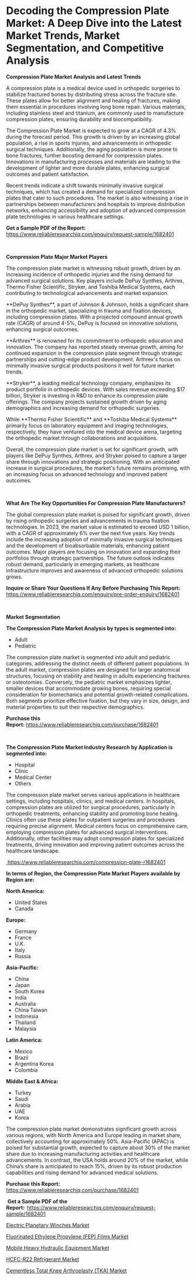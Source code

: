 <p><h1>Decoding the Compression Plate Market: A Deep Dive into the Latest Market Trends, Market Segmentation, and Competitive Analysis</h1></p><p><strong>Compression Plate Market Analysis and Latest Trends</strong></p>
<p><p>A compression plate is a medical device used in orthopedic surgeries to stabilize fractured bones by distributing stress across the fracture site. These plates allow for better alignment and healing of fractures, making them essential in procedures involving long bone repair. Various materials, including stainless steel and titanium, are commonly used to manufacture compression plates, ensuring durability and biocompatibility.</p><p>The Compression Plate Market is expected to grow at a CAGR of 4.3% during the forecast period. This growth is driven by an increasing global population, a rise in sports injuries, and advancements in orthopedic surgical techniques. Additionally, the aging population is more prone to bone fractures, further boosting demand for compression plates. Innovations in manufacturing processes and materials are leading to the development of lighter and more durable plates, enhancing surgical outcomes and patient satisfaction.</p><p>Recent trends indicate a shift towards minimally invasive surgical techniques, which has created a demand for specialized compression plates that cater to such procedures. The market is also witnessing a rise in partnerships between manufacturers and hospitals to improve distribution networks, enhancing accessibility and adoption of advanced compression plate technologies in various healthcare settings.</p></p>
<p><strong>Get a Sample PDF of the Report:&nbsp;</strong> <a href="https://www.reliableresearchiq.com/enquiry/request-sample/1682401?utm_campaign=1412&utm_medium=2&utm_source=Github&utm_content=ia&utm_term=15102024&utm_id=compression-plate">https://www.reliableresearchiq.com/enquiry/request-sample/1682401</a></p>
<p>&nbsp;</p>
<p><strong>Compression Plate Major Market Players</strong></p>
<p><p>The compression plate market is witnessing robust growth, driven by an increasing incidence of orthopedic injuries and the rising demand for advanced surgical solutions. Key players include DePuy Synthes, Arthrex, Thermo Fisher Scientific, Stryker, and Toshiba Medical Systems, each contributing to technological advancements and market expansion.</p><p>**DePuy Synthes**, a part of Johnson & Johnson, holds a significant share in the orthopedic market, specializing in trauma and fixation devices, including compression plates. With a projected compound annual growth rate (CAGR) of around 4-5%, DePuy is focused on innovative solutions, enhancing surgical outcomes.</p><p>**Arthrex** is renowned for its commitment to orthopedic education and innovation. The company has reported steady revenue growth, aiming for continued expansion in the compression plate segment through strategic partnerships and cutting-edge product development. Arthrex's focus on minimally invasive surgical products positions it well for future market trends.</p><p>**Stryker**, a leading medical technology company, emphasizes its product portfolio in orthopedic devices. With sales revenue exceeding $17 billion, Stryker is investing in R&D to enhance its compression plate offerings. The company projects sustained growth driven by aging demographics and increasing demand for orthopedic surgeries.</p><p>While **Thermo Fisher Scientific** and **Toshiba Medical Systems** primarily focus on laboratory equipment and imaging technologies, respectively, they have ventured into the medical device arena, targeting the orthopedic market through collaborations and acquisitions.</p><p>Overall, the compression plate market is set for significant growth, with players like DePuy Synthes, Arthrex, and Stryker poised to capture a larger share through innovations and strategic positioning. With an anticipated increase in surgical procedures, the market's future remains promising, with an increasing focus on advanced technology and improved patient outcomes.</p></p>
<p>&nbsp;</p>
<p><strong>What Are The Key Opportunities For Compression Plate Manufacturers?</strong></p>
<p><p>The global compression plate market is poised for significant growth, driven by rising orthopedic surgeries and advancements in trauma fixation technologies. In 2023, the market value is estimated to exceed USD 1 billion, with a CAGR of approximately 6% over the next five years. Key trends include the increasing adoption of minimally invasive surgical techniques and the development of bioabsorbable materials, enhancing patient outcomes. Major players are focusing on innovation and expanding their portfolios through strategic partnerships. The future outlook indicates robust demand, particularly in emerging markets, as healthcare infrastructure improves and awareness of advanced orthopedic solutions grows.</p></p>
<p><strong>Inquire or Share Your Questions If Any Before Purchasing This Report:</strong> <a href="https://www.reliableresearchiq.com/enquiry/pre-order-enquiry/1682401?utm_campaign=1412&utm_medium=2&utm_source=Github&utm_content=ia&utm_term=15102024&utm_id=compression-plate">https://www.reliableresearchiq.com/enquiry/pre-order-enquiry/1682401</a></p>
<p>&nbsp;</p>
<p><strong>Market Segmentation</strong></p>
<p><strong>The Compression Plate Market Analysis by types is segmented into:</strong></p>
<p><ul><li>Adult</li><li>Pediatric</li></ul></p>
<p><p>The compression plate market is segmented into adult and pediatric categories, addressing the distinct needs of different patient populations. In the adult market, compression plates are designed for larger anatomical structures, focusing on stability and healing in adults experiencing fractures or osteotomies. Conversely, the pediatric market emphasizes lighter, smaller devices that accommodate growing bones, requiring special consideration for biomechanics and potential growth-related complications. Both segments prioritize effective fixation, but they vary in size, design, and material properties to suit their respective demographics.</p></p>
<p><strong>Purchase this Report:&nbsp;</strong><a href="https://www.reliableresearchiq.com/purchase/1682401?utm_campaign=1412&utm_medium=2&utm_source=Github&utm_content=ia&utm_term=15102024&utm_id=compression-plate">https://www.reliableresearchiq.com/purchase/1682401</a></p>
<p>&nbsp;</p>
<p><strong>The Compression Plate Market Industry Research by Application is segmented into:</strong></p>
<p><ul><li>Hospital</li><li>Clinic</li><li>Medical Center</li><li>Others</li></ul></p>
<p><p>The compression plate market serves various applications in healthcare settings, including hospitals, clinics, and medical centers. In hospitals, compression plates are utilized for surgical procedures, particularly in orthopedic treatments, enhancing stability and promoting bone healing. Clinics often use these plates for outpatient surgeries and procedures requiring precise alignment. Medical centers focus on comprehensive care, employing compression plates for advanced surgical interventions. Additionally, other facilities may adopt compression plates for specialized treatments, driving innovation and improving patient outcomes across the healthcare landscape.</p></p>
<p><a href="https://www.reliableresearchiq.com/compression-plate-r1682401?utm_campaign=1412&utm_medium=2&utm_source=Github&utm_content=ia&utm_term=15102024&utm_id=compression-plate">&nbsp;https://www.reliableresearchiq.com/compression-plate-r1682401</a></p>
<p><strong>In terms of Region, the Compression Plate Market Players available by Region are:</strong></p>
<p>
    <p> <strong> North America: </strong>
        <ul>
            <li>United States</li>
            <li>Canada</li>
        </ul>
        </p> 
    <p> <strong> Europe: </strong>
        <ul>
            <li>Germany</li>
            <li>France</li>
            <li>U.K.</li>
            <li>Italy</li>
            <li>Russia</li>
        </ul>
        </p> 
    <p> <strong> Asia-Pacific: </strong>
        <ul>
            <li>China</li>
            <li>Japan</li>
            <li>South Korea</li>
            <li>India</li>
            <li>Australia</li>
            <li>China Taiwan</li>
            <li>Indonesia</li>
            <li>Thailand</li>
            <li>Malaysia</li>
        </ul>
        </p> 
    <p> <strong> Latin America: </strong>
        <ul>
            <li>Mexico</li>
            <li>Brazil</li>
            <li>Argentina Korea</li>
            <li>Colombia</li>
        </ul>
        </p> 
    <p> <strong> Middle East & Africa: </strong>
        <ul>
            <li>Turkey</li>
            <li>Saudi</li>
            <li>Arabia</li>
            <li>UAE</li>
            <li>Korea</li>
        </ul>
    </p>
    </p>
<p><p>The compression plate market demonstrates significant growth across various regions, with North America and Europe leading in market share, collectively accounting for approximately 50%. Asia-Pacific (APAC) is poised for substantial growth, expected to capture about 30% of the market share due to increasing manufacturing activities and healthcare advancements. In contrast, the USA holds around 20% of the market, while China’s share is anticipated to reach 15%, driven by its robust production capabilities and rising demand for advanced medical solutions.</p></p>
<p><strong>Purchase this Report: </strong><a href="https://www.reliableresearchiq.com/purchase/1682401?utm_campaign=1412&utm_medium=2&utm_source=Github&utm_content=ia&utm_term=15102024&utm_id=compression-plate">https://www.reliableresearchiq.com/purchase/1682401</a></p>
<p>&nbsp;<strong>Get a Sample PDF of the Report:&nbsp;&nbsp;</strong><a href="https://www.reliableresearchiq.com/enquiry/request-sample/1682401?utm_campaign=1412&utm_medium=2&utm_source=Github&utm_content=ia&utm_term=15102024&utm_id=compression-plate">https://www.reliableresearchiq.com/enquiry/request-sample/1682401</a></p>
<p><strong></strong></p>
<p><p><a href="https://github.com/shantaev7par/Market-Research-Report-List-1/blob/main/electric-planetary-winches-market.md?utm_campaign=1412&utm_medium=2&utm_source=Github&utm_content=ia&utm_term=15102024&utm_id=compression-plate">Electric Planetary Winches Market</a></p><p><a href="https://www.linkedin.com/pulse/fluorinated-ethylene-propylene-fep-films-sector-surge-86-ptfqf?trk=public_post_embed_feed-article-content&utm_campaign=1412&utm_medium=2&utm_source=Github&utm_content=ia&utm_term=15102024&utm_id=compression-plate">Fluorinated Ethylene Propylene (FEP) Films Market</a></p><p><a href="https://www.linkedin.com/pulse/mobile-heavy-hydraulic-equipment-market-global-insights-regional-kqpgf?trk=public_post_embed_feed-article-content&utm_campaign=1412&utm_medium=2&utm_source=Github&utm_content=ia&utm_term=15102024&utm_id=compression-plate">Mobile Heavy Hydraulic Equipment Market</a></p><p><a href="https://www.linkedin.com/pulse/pulse-hcfc-r22-refrigerant-rhythms-change-market-resonance-2024-2031-lq3of?trk=public_post_embed_feed-article-content&utm_campaign=1412&utm_medium=2&utm_source=Github&utm_content=ia&utm_term=15102024&utm_id=compression-plate">HCFC-R22 Refrigerant Market</a></p><p><a href="https://github.com/philipa0wcpic/Market-Research-Report-List-1/blob/main/cementless-total-knee-arthroplasty-tka-market.md?utm_campaign=1412&utm_medium=2&utm_source=Github&utm_content=ia&utm_term=15102024&utm_id=compression-plate">Cementless Total Knee Arthroplasty (TKA) Market</a></p></p>